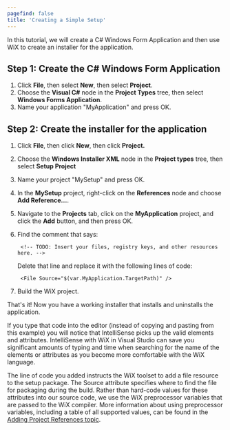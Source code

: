 ```yaml
---
pagefind: false
title: 'Creating a Simple Setup'
---
```


In this tutorial, we will create a C# Windows Form Application and then use WiX to create an installer for the application.

## Step 1: Create the C# Windows Form Application

1. Click <b>File</b>, then select <b>New</b>, then select <b>Project</b>.
1. Choose the <b>Visual C#</b> node in the <b>Project Types</b> tree, then select <b>Windows Forms Application</b>.
1. Name your application &quot;MyApplication&quot; and press OK.

## Step 2: Create the installer for the application

1. Click <b>File</b>, then click <b>New</b>, then click <b>Project.</b>
1. Choose the <b>Windows Installer XML</b> node in the <b>Project types</b> tree, then select <b>Setup Project</b>
1. Name your project &quot;MySetup&quot; and press OK.
1. In the <b>MySetup</b> project, right-click on the <b>References</b> node and choose <b>Add Reference...</b>.
1. Navigate to the <b>Projects</b> tab, click on the <b>MyApplication</b> project, and click the <b>Add</b> 
button, and then press OK.
1. Find the comment that says:

        <!-- TODO: Insert your files, registry keys, and other resources here. -->

    Delete that line and replace it with the following lines of code:

        <File Source="$(var.MyApplication.TargetPath)" />
1. Build the WiX project.

That&apos;s it! Now you have a working installer that installs and uninstalls the 
application.

If you type that code into the editor (instead of copying and pasting from this example) you will notice that IntelliSense picks up the valid elements and attributes. IntelliSense with WiX in Visual Studio can save you significant amounts of typing and time when searching for the name of the elements or attributes as you become more comfortable with the WiX language.

The line of code you added instructs the WiX toolset to add a file resource to the setup package. The Source attribute specifies where to find the file for packaging during the build. Rather than hard-code values for these attributes into our source code, we use the WiX preprocessor variables that are passed to the WiX compiler. More information about using preprocessor variables, including a table of all supported values, can be found in the [Adding Project References topic](votive_project_references/).
